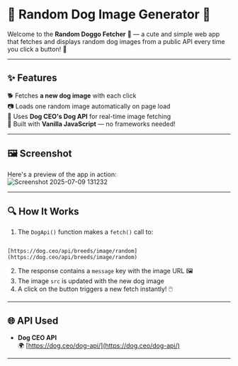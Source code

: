 
# 🐶 Random Dog Image Generator 🎉

Welcome to the **Random Doggo Fetcher** 🐾 — a cute and simple web app that fetches and displays random dog images from a public API every time you click a button! 🦴

---

## ✨ Features

🐕 Fetches **a new dog image** with each click  
📷 Loads one random image automatically on page load  
🎯 Uses **Dog CEO's Dog API** for real-time image fetching  
🧠 Built with **Vanilla JavaScript** — no frameworks needed!

---

## 🖼️ Screenshot

Here's a preview of the app in action:  
![Screenshot 2025-07-09 131232](https://github.com/user-attachments/assets/47762742-52a4-4e6d-834d-fbc31ae6c069)


---

## 🔍 How It Works

1. The `DogApi()` function makes a `fetch()` call to:

```

[https://dog.ceo/api/breeds/image/random](https://dog.ceo/api/breeds/image/random)

```

2. The response contains a `message` key with the image URL 🖼️  
3. The image `src` is updated with the new dog image  
4. A click on the button triggers a new fetch instantly! 🖱️

---

## 🌐 API Used

* **Dog CEO API**  
🌍 [https://dog.ceo/dog-api/](https://dog.ceo/dog-api/)

---



